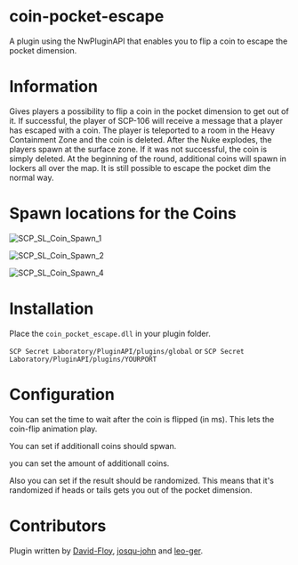 # coin-pocket-escape
A plugin using the NwPluginAPI that enables you to flip a coin to escape the pocket dimension. 

# Information
Gives players a possibility to flip a coin in the pocket dimension to get out of it.
If successful, the player of SCP-106 will receive a message that a player has escaped with a coin.
The player is teleported to a room in the Heavy Containment Zone and the coin is deleted.
After the Nuke explodes, the players spawn at the surface zone.
If it was not successful, the coin is simply deleted. 
At the beginning of the round, additional coins will spawn in lockers all over the map.
It is still possible to escape the pocket dim the normal way.

# Spawn locations for the Coins
![SCP_SL_Coin_Spawn_1](https://github.com/leo-ger/coin-pocket-escape/assets/123889521/86b0afbe-eb27-4cca-9cd5-06175e4f9766)

![SCP_SL_Coin_Spawn_2](https://github.com/leo-ger/coin-pocket-escape/assets/123889521/ffb97bbc-98ce-49ae-b407-a1ae0961e5da)

![SCP_SL_Coin_Spawn_4](https://github.com/leo-ger/coin-pocket-escape/assets/123889521/d59d0de4-6c0d-4e47-afd4-9663f3f040fe)


# Installation
Place the `coin_pocket_escape.dll` in your plugin folder.

`SCP Secret Laboratory/PluginAPI/plugins/global` or `SCP Secret Laboratory/PluginAPI/plugins/YOURPORT`

# Configuration
You can set the time to wait after the coin is flipped (in ms). This lets the coin-flip animation play.

You can set if additionall coins should spwan.

you can set the amount of additionall coins.

Also you can set if the result should be randomized. This means that it's randomized if heads or tails gets you out of the pocket dimension.

# Contributors 
Plugin written by [David-Floy](https://github.com/David-Floy), [josqu-john](https://github.com/josqu-john) and [leo-ger](https://github.com/leo-ger).
